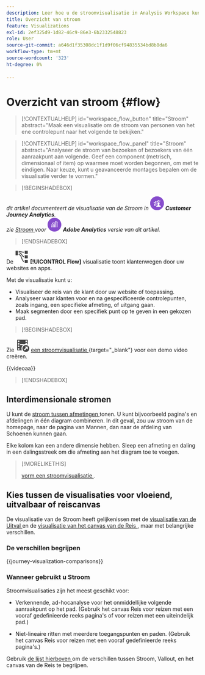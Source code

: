 ```yaml
---
description: Leer hoe u de stroomvisualisatie in Analysis Workspace kunt gebruiken.
title: Overzicht van stroom
feature: Visualizations
exl-id: 2ef325d9-1d82-46c9-86e3-6b2332548823
role: User
source-git-commit: a646d1f35308dc1f1d9f06cf94835534bd8b8da6
workflow-type: tm+mt
source-wordcount: '323'
ht-degree: 0%

---
```


# Overzicht van stroom {#flow}

<!-- markdownlint-disable MD034 -->

>[!CONTEXTUALHELP]
>id="workspace_flow_button"
>title="Stroom"
>abstract="Maak een visualisatie om de stroom van personen van het ene controlepunt naar het volgende te bekijken."

>[!CONTEXTUALHELP]
>id="workspace_flow_panel"
>title="Stroom"
>abstract="Analyseer de stroom van bezoeken of bezoekers van één aanraakpunt aan volgende. Geef een component (metrisch, dimensionaal of item) op waarmee moet worden begonnen, om met te eindigen. Naar keuze, kunt u geavanceerde montages bepalen om de visualisatie verder te vormen."

<!-- markdownlint-enable MD034 -->


>[!BEGINSHADEBOX]

_dit artikel documenteert de visualisatie van de Stroom in_ ![ CustomerJourneyAnalytics ](/help/assets/icons/CustomerJourneyAnalytics.svg) _&#x200B;**Customer Journey Analytics**._<br/>_zie [ Stroom ](https://experienceleague.adobe.com/en/docs/analytics/analyze/analysis-workspace/visualizations/flow/flow) voor_ ![ AdobeAnalytics ](/help/assets/icons/AdobeAnalytics.svg) _&#x200B;**Adobe Analytics** versie van dit artikel._

>[!ENDSHADEBOX]


De ![ GraphPathing ](/help/assets/icons/GraphPathing.svg) **[!UICONTROL Flow]** visualisatie toont klantenwegen door uw websites en apps.

Met de visualisatie kunt u:

* Visualiseer de reis van de klant door uw website of toepassing.
* Analyseer waar klanten voor en na gespecificeerde controlepunten, zoals ingang, een specifieke afmeting, of uitgang gaan.
* Maak segmenten door een specifiek punt op te geven in een gekozen pad.


>[!BEGINSHADEBOX]

Zie ![ VideoCheckedOut ](/help/assets/icons/VideoCheckedOut.svg) [ een stroomvisualisatie ](https://video.tv.adobe.com/v/346063/?quality=12&learn=on){target="_blank"} voor een demo video creëren.

{{videoaa}}

>[!ENDSHADEBOX]


## Interdimensionale stromen

U kunt de [ stroom tussen afmetingen ](/help/analysis-workspace/visualizations/c-flow/multi-dimensional-flow.md) tonen. U kunt bijvoorbeeld pagina&#39;s en afdelingen in één diagram combineren. In dit geval, zou uw stroom van de homepage, naar de pagina van Mannen, dan naar de afdeling van Schoenen kunnen gaan.

Elke kolom kan een andere dimensie hebben. Sleep een afmeting en daling in een dalingsstreek om die afmeting aan het diagram toe te voegen.

>[!MORELIKETHIS]
>
>[ vorm een stroomvisualisatie ](/help/analysis-workspace/visualizations/c-flow/create-flow.md).
>

## Kies tussen de visualisaties voor vloeiend, uitvalbaar of reiscanvas

De visualisatie van de Stroom heeft gelijkenissen met de [ visualisatie van de Uitval ](/help/analysis-workspace/visualizations/fallout/fallout-flow.md) en de [ visualisatie van het canvas van de Reis ](/help/analysis-workspace/visualizations/journey-canvas/journey-canvas.md), maar met belangrijke verschillen.

### De verschillen begrijpen

<!-- Information in this snippet is shared between Journey canvas, Fallout, and Flow visualization docs -->

{{journey-visualization-comparisons}}

### Wanneer gebruikt u Stroom

Stroomvisualisaties zijn het meest geschikt voor:

* Verkennende, ad-hocanalyse voor het onmiddellijke volgende aanraakpunt op het pad. (Gebruik het canvas Reis voor reizen met een vooraf gedefinieerde reeks pagina&#39;s of voor reizen met een uiteindelijk pad.)

* Niet-lineaire ritten met meerdere toegangspunten en paden. (Gebruik het canvas Reis voor reizen met een vooraf gedefinieerde reeks pagina&#39;s.)

Gebruik [ de lijst hierboven ](#understand-the-differences) om de verschillen tussen Stroom, Vallout, en het canvas van de Reis te begrijpen.
